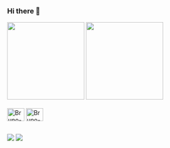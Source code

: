 ### Hi there 👋
<div>
  <img height = "180cm" src = "https://github-readme-stats.vercel.app/api?username=BrunoViola&https://github.com/anuraghazra/github-readme-stats&theme=dracula"/>
  <img height = "180cm" src = "https://github-readme-stats.vercel.app/api/top-langs/?username=BrunoViola&layout=compact&theme=dracula"/>
</div>

<div style="display: inline_block"><br>
  <img align="center" alt="Bruno-C" height="30" width="40" src = "https://cdn.jsdelivr.net/gh/devicons/devicon/icons/c/c-original.svg"/>
  <img align="center" alt="Bruno-Java" height="30" width="40" src = "https://cdn.jsdelivr.net/gh/devicons/devicon/icons/java/java-original.svg"/> 
</div>

##

<div>
      <a href = "mailto:bruno.henrique.silva.viola@uel.br"><img src="https://img.shields.io/badge/-Gmail-%23333?style=for-the-badge&logo=gmail&logoColor=white" target="_blank"></a>
    <a href="https://www.linkedin.com/in/bruno-henrique-silva-viola/" target="_blank"><img src="https://img.shields.io/badge/-LinkedIn-%230077B5?style=for-the-badge&logo=linkedin&logoColor=white" target="_blank"></a> 
</div>
